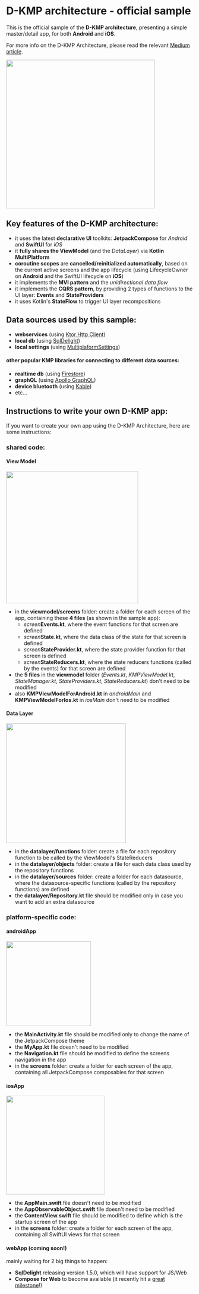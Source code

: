 # D-KMP architecture - official sample

This is the official sample of the **D-KMP architecture**, presenting a simple master/detail app, for both **Android** and **iOS**.

For more info on the D-KMP Architecture, please read the relevant [Medium article](https://danielebaroncelli.medium.com/the-future-of-apps-declarative-uis-with-kotlin-multiplatform-d-kmp-part-1-3-c0e1530a5343).

<img width="400" src="https://user-images.githubusercontent.com/5320104/112217256-b518a500-8c22-11eb-93d5-52298f7b765f.png"></img>

## Key features of the D-KMP architecture:

- it uses the latest **declarative UI** toolkits: **JetpackCompose** for *Android* and **SwiftUI** for *iOS*
- it **fully shares the ViewModel** (and the *DataLayer*) via **Kotlin MultiPlatform**
- **coroutine scopes** are **cancelled/reinitialized automatically**, based on the current active screens and the app lifecycle (using LifecycleOwner on **Android** and the SwiftUI lifecycle on **iOS**)
- it implements the **MVI pattern** and the *unidirectional data flow*
- it implements the **CQRS pattern**, by providing 2 types of functions to the UI layer: **Events** and **StateProviders**
- it uses Kotlin's **StateFlow** to trigger UI layer recompositions

## Data sources used by this sample:
- **webservices** (using [Ktor Http Client](https://ktor.io/docs/client.html))
- **local db** (using [SqlDelight](https://github.com/cashapp/sqldelight))
- **local settings** (using [MultiplaformSettings](https://github.com/russhwolf/multiplatform-settings))

#### other popular KMP libraries for connecting to different data sources:
- **realtime db** (using [Firestore](https://github.com/GitLiveApp/firebase-kotlin-sdk))
- **graphQL** (using [Apollo GraphQL](https://github.com/apollographql/apollo-android))
- **device bluetooth** (using [Kable]( https://github.com/JuulLabs/kable))
- etc...

## Instructions to write your own D-KMP app:
If you want to create your own app using the D-KMP Architecture, here are some instructions:
### shared code:
#### View Model
  <img width="355" src="https://user-images.githubusercontent.com/5320104/114903067-b51d5680-9e16-11eb-81fa-c8dbd18c5db3.png"></img>
  - in the **viewmodel/screens** folder: create a folder for each screen of the app, containing these **4 files** (as shown in the sample app):
    - _screen_**Events.kt**, where the event functions for that screen are defined
    - _screen_**State.kt**, where the data class of the state for that screen is defined
    - _screen_**StateProvider.kt**, where the state provider function for that screen is defined
    - _screen_**StateReducers.kt**, where the state reducers functions (called by the events) for that screen are defined
  - the **5 files** in the **viewmodel** folder (_Events.kt_, _KMPViewModel.kt_, _StateManager.kt_, _StateProviders.kt_, _StateReducers.kt_) don't need to be modified
  - also **KMPViewModelForAndroid.kt** in _androidMain_ and **KMPViewModelForIos.kt** in _iosMain_ don't need to be modified
#### Data Layer
<img width="322" src="https://user-images.githubusercontent.com/5320104/114903196-d7af6f80-9e16-11eb-823c-8ef9e2039ab6.png"></img>
  - in the **datalayer/functions** folder: create a file for each repository function to be called by the ViewModel's StateReducers
  - in the **datalayer/objects** folder: create a file for each data class used by the repository functions
  - in the **datalayer/sources** folder: create a folder for each datasource, where the datasource-specific functions (called by the repository functions) are defined
  - the **datalayer/Repository.kt** file should be modified only in case you want to add an extra datasource

### platform-specific code:
#### androidApp
  <img width="228" src="https://user-images.githubusercontent.com/5320104/114901926-95396300-9e15-11eb-823d-7b6ed2413418.png"></img>
  - the **MainActivity.kt** file should be modified only to change the name of the JetpackCompose theme
  - the **MyApp.kt** file doesn't need to be modified
  - the **Navigation.kt** file should be modified to define the screens navigation in the app
  - in the **screens** folder: create a folder for each screen of the app, containing all JetpackCompose composables for that screen
#### iosApp
<img width="266" src="https://user-images.githubusercontent.com/5320104/114904200-e5192980-9e17-11eb-84af-526085b35197.png"></img>

  - the **AppMain.swift** file doesn't need to be modified
  - the **AppObservableObject.swift** file doesn't need to be modified
  - the **ContentView.swift** file should be modified to define which is the startup screen of the app
  - in the **screens** folder: create a folder for each screen of the app, containing all SwiftUI views for that screen
#### webApp (coming soon!)
  mainly waiting for 2 big things to happen:
  - **SqlDelight** releasing version 1.5.0, which will have support for JS/Web
  - **Compose for Web** to become available (it recently hit a [great milestone](https://twitter.com/shikasd_/status/1379757917893722114)!)
